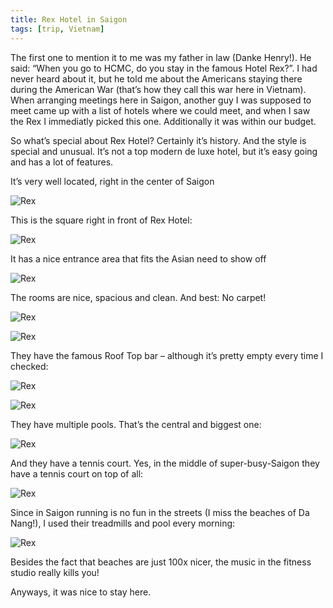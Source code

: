 ```yaml
---
title: Rex Hotel in Saigon
tags: [trip, Vietnam]
---
```


The first one to mention it to me was my father in law (Danke Henry!). He said: “When you go to HCMC, do you stay in the famous Hotel Rex?”. I had never heard about it, but he told me about the Americans staying there during the American War (that’s how they call this war here in Vietnam).
When arranging meetings here in Saigon, another guy I was supposed to meet came up with a list of hotels where we could meet, and when I saw the Rex I immediatly picked this one. Additionally it was within our budget.

So what’s special about Rex Hotel? Certainly it’s history. And the style is special and unusual. It’s not a top modern de luxe hotel, but it’s easy going and has a lot of features.

It’s very well located, right in the center of Saigon


![Rex](img_1681.jpg)

This is the square right in front of Rex Hotel:

![Rex](img_1741.jpg)

It has a nice entrance area that fits the Asian need to show off

![Rex](img_1673.jpg)


The rooms are nice, spacious and clean. And best: No carpet!

![Rex](img_1645.jpg)

![Rex](img_1646.jpg)

They have the famous Roof Top bar – although it’s pretty empty every time I checked:

![Rex](img_1650.jpg)

![Rex](img_1684.jpg)

They have multiple pools. That’s the central and biggest one:

![Rex](img_1664.jpg)


And they have a tennis court. Yes, in the middle of super-busy-Saigon they have a tennis court on top of all:

![Rex](img_1656.jpg)

Since in Saigon running is no fun in the streets (I miss the beaches of Da Nang!), I used their treadmills and pool every morning:

![Rex](img_1690.jpg)


Besides the fact that beaches are just 100x nicer, the music in the fitness studio really kills you!

Anyways, it was nice to stay here.

